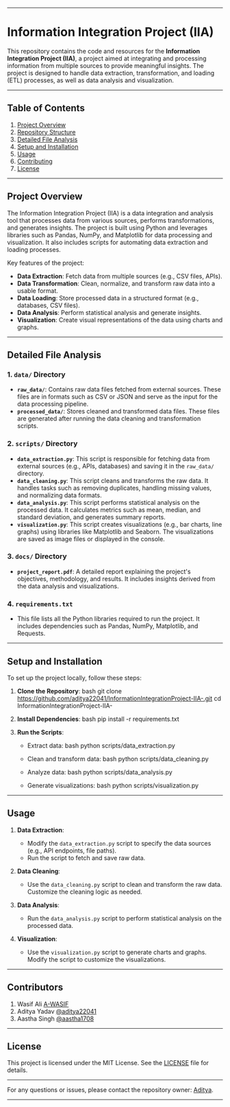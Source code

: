 
---
# Information Integration Project (IIA)

This repository contains the code and resources for the **Information Integration Project (IIA)**, a project aimed at integrating and processing information from multiple sources to provide meaningful insights. The project is designed to handle data extraction, transformation, and loading (ETL) processes, as well as data analysis and visualization.

---

## Table of Contents
1. [Project Overview](#project-overview)
2. [Repository Structure](#repository-structure)
3. [Detailed File Analysis](#detailed-file-analysis)
4. [Setup and Installation](#setup-and-installation)
5. [Usage](#usage)
6. [Contributing](#contributing)
7. [License](#license)

---

## Project Overview

The Information Integration Project (IIA) is a data integration and analysis tool that processes data from various sources, performs transformations, and generates insights. The project is built using Python and leverages libraries such as Pandas, NumPy, and Matplotlib for data processing and visualization. It also includes scripts for automating data extraction and loading processes.

Key features of the project:
- **Data Extraction**: Fetch data from multiple sources (e.g., CSV files, APIs).
- **Data Transformation**: Clean, normalize, and transform raw data into a usable format.
- **Data Loading**: Store processed data in a structured format (e.g., databases, CSV files).
- **Data Analysis**: Perform statistical analysis and generate insights.
- **Visualization**: Create visual representations of the data using charts and graphs.

---

## Detailed File Analysis

### 1. `data/` Directory
- **`raw_data/`**: Contains raw data files fetched from external sources. These files are in formats such as CSV or JSON and serve as the input for the data processing pipeline.
- **`processed_data/`**: Stores cleaned and transformed data files. These files are generated after running the data cleaning and transformation scripts.

### 2. `scripts/` Directory
- **`data_extraction.py`**: This script is responsible for fetching data from external sources (e.g., APIs, databases) and saving it in the `raw_data/` directory.
- **`data_cleaning.py`**: This script cleans and transforms the raw data. It handles tasks such as removing duplicates, handling missing values, and normalizing data formats.
- **`data_analysis.py`**: This script performs statistical analysis on the processed data. It calculates metrics such as mean, median, and standard deviation, and generates summary reports.
- **`visualization.py`**: This script creates visualizations (e.g., bar charts, line graphs) using libraries like Matplotlib and Seaborn. The visualizations are saved as image files or displayed in the console.

### 3. `docs/` Directory
- **`project_report.pdf`**: A detailed report explaining the project's objectives, methodology, and results. It includes insights derived from the data analysis and visualizations.

### 4. `requirements.txt`
- This file lists all the Python libraries required to run the project. It includes dependencies such as Pandas, NumPy, Matplotlib, and Requests.

---

## Setup and Installation

To set up the project locally, follow these steps:

1. **Clone the Repository**:
   bash
   git clone https://github.com/aditya22041/InformationIntegrationProject-IIA-.git
   cd InformationIntegrationProject-IIA-
   

2. **Install Dependencies**:
   bash
   pip install -r requirements.txt
   

3. **Run the Scripts**:
   - Extract data:
     bash
     python scripts/data_extraction.py
     
   - Clean and transform data:
     bash
     python scripts/data_cleaning.py
     
   - Analyze data:
     bash
     python scripts/data_analysis.py
     
   - Generate visualizations:
     bash
     python scripts/visualization.py
     

---

## Usage

1. **Data Extraction**:
   - Modify the `data_extraction.py` script to specify the data sources (e.g., API endpoints, file paths).
   - Run the script to fetch and save raw data.

2. **Data Cleaning**:
   - Use the `data_cleaning.py` script to clean and transform the raw data. Customize the cleaning logic as needed.

3. **Data Analysis**:
   - Run the `data_analysis.py` script to perform statistical analysis on the processed data.

4. **Visualization**:
   - Use the `visualization.py` script to generate charts and graphs. Modify the script to customize the visualizations.

---

## Contributors

1. Wasif Ali [A-WASIF](https://github.com/A-WASIF)
2. Aditya Yadav [@aditya22041](https://github.com/aditya22041)
3. Aastha Singh [@aastha1708](https://github.com/aastha1708)

---

## License

This project is licensed under the MIT License. See the [LICENSE](LICENSE) file for details.

---

For any questions or issues, please contact the repository owner: [Aditya](https://github.com/aditya22041).


---